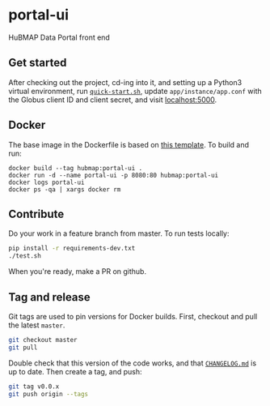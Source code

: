 # portal-ui
HuBMAP Data Portal front end

## Get started
After checking out the project, cd-ing into it, and setting up a Python3 virtual environment,
run [`quick-start.sh`](quick-start.sh),
update `app/instance/app.conf` with the Globus client ID and client secret,
and visit [localhost:5000](http://localhost:5000).

## Docker
The base image in the Dockerfile is based on [this template](https://github.com/tiangolo/uwsgi-nginx-flask-docker#quick-start-for-bigger-projects-structured-as-a-python-package). To build and run:
```
docker build --tag hubmap:portal-ui .
docker run -d --name portal-ui -p 8080:80 hubmap:portal-ui
docker logs portal-ui
docker ps -qa | xargs docker rm
```

## Contribute
Do your work in a feature branch from master. To run tests locally:
```sh
pip install -r requirements-dev.txt
./test.sh
```
When you're ready, make a PR on github.

## Tag and release
Git tags are used to pin versions for Docker builds.
First, checkout and pull the latest `master`.
```sh
git checkout master
git pull
```
Double check that this version of the code works,
and that [`CHANGELOG.md`](CHANGELOG.md) is up to date.
Then create a tag, and push:
```sh
git tag v0.0.x
git push origin --tags
```
